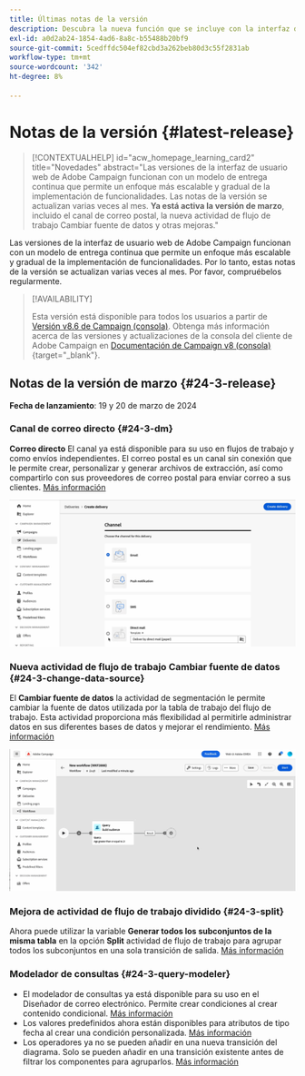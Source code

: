 ```yaml
---
title: Últimas notas de la versión
description: Descubra la nueva función que se incluye con la interfaz de usuario web de Campaign
exl-id: a0d2ab24-1854-4ad6-8a8c-b55488b20bf9
source-git-commit: 5cedffdc504ef82cbd3a262beb80d3c55f2831ab
workflow-type: tm+mt
source-wordcount: '342'
ht-degree: 8%

---
```


# Notas de la versión  {#latest-release}


>[!CONTEXTUALHELP]
>id="acw_homepage_learning_card2"
>title="Novedades"
>abstract="Las versiones de la interfaz de usuario web de Adobe Campaign funcionan con un modelo de entrega continua que permite un enfoque más escalable y gradual de la implementación de funcionalidades. Las notas de la versión se actualizan varias veces al mes. **Ya está activa la versión de marzo**, incluido el canal de correo postal, la nueva actividad de flujo de trabajo Cambiar fuente de datos y otras mejoras."


<!--Last update: **March 19, 2024**-->

Las versiones de la interfaz de usuario web de Adobe Campaign funcionan con un modelo de entrega continua que permite un enfoque más escalable y gradual de la implementación de funcionalidades. Por lo tanto, estas notas de la versión se actualizan varias veces al mes. Por favor, compruébelos regularmente.

>[!AVAILABILITY]
>
>Esta versión está disponible para todos los usuarios a partir de [Versión v8.6 de Campaign (consola)](https://experienceleague.adobe.com/docs/campaign/campaign-v8/releases/release-notes.html?lang=es). Obtenga más información acerca de las versiones y actualizaciones de la consola del cliente de Adobe Campaign en [Documentación de Campaign v8 (consola)](https://experienceleague.adobe.com/docs/campaign/campaign-v8/releases/upgrades.html?lang=es){target="_blank"}.

## Notas de la versión de marzo {#24-3-release}

**Fecha de lanzamiento**: 19 y 20 de marzo de 2024

### Canal de correo directo {#24-3-dm}

**Correo directo** El canal ya está disponible para su uso en flujos de trabajo y como envíos independientes. El correo postal es un canal sin conexión que le permite crear, personalizar y generar archivos de extracción, así como compartirlo con sus proveedores de correo postal para enviar correo a sus clientes. [Más información](../direct-mail/gs-direct-mail.md)

![](../assets/do-not-localize/direct-mail.gif)

### Nueva actividad de flujo de trabajo Cambiar fuente de datos {#24-3-change-data-source}

El **Cambiar fuente de datos** la actividad de segmentación le permite cambiar la fuente de datos utilizada por la tabla de trabajo del flujo de trabajo. Esta actividad proporciona más flexibilidad al permitirle administrar datos en sus diferentes bases de datos y mejorar el rendimiento. [Más información](../workflows/activities/change-data-source.md)

![](../assets/do-not-localize/change-data-source.gif)

### Mejora de actividad de flujo de trabajo dividido {#24-3-split}

Ahora puede utilizar la variable **Generar todos los subconjuntos de la misma tabla** en la opción **Split** actividad de flujo de trabajo para agrupar todos los subconjuntos en una sola transición de salida. [Más información](../workflows/activities/split.md)

### Modelador de consultas {#24-3-query-modeler}

* El modelador de consultas ya está disponible para su uso en el Diseñador de correo electrónico. Permite crear condiciones al crear contenido condicional. [Más información](../personalization/conditions.md)
* Los valores predefinidos ahora están disponibles para atributos de tipo fecha al crear una condición personalizada. [Más información](../query/build-query.md)
* Los operadores ya no se pueden añadir en una nueva transición del diagrama. Solo se pueden añadir en una transición existente antes de filtrar los componentes para agruparlos. [Más información](../query/build-query.md)
